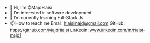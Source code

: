 - 👋 Hi, I’m @MajdHlaisi
- 👀 I’m interested in software development
- 🌱 I’m currently learning Full-Stack Js
- 📫 How to reach me Email: hlaisimajd@gmail.com GitHub: https://github.com/MajdHlaisi LinKedin: www.linkedin.com/in/hlaisi-majd1
<!---
MajdHlaisi/MajdHlaisi is a ✨ special ✨ repository because its `README.md` (this file) appears on your GitHub profile.
You can click the Preview link to take a look at your changes.
--->
